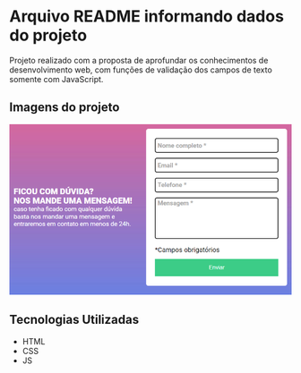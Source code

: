 # Arquivo README informando dados do projeto

Projeto realizado com a proposta de aprofundar os conhecimentos de desenvolvimento web, com funções de validação dos campos de texto somente com JavaScript. 

## Imagens do projeto

<img src="./Design/pagina.png" alt="Imagem do projeto no desktop">


## Tecnologias Utilizadas

- HTML
- CSS
- JS

